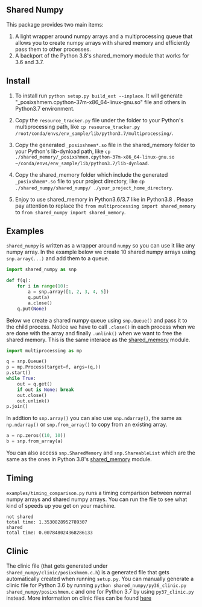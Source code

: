 Shared Numpy
---

This package provides two main items:

1. A light wrapper around numpy arrays and a multiprocessing queue that allows you to
   create numpy arrays with shared memory and efficiently pass them to other processes.
2. A backport of the Python 3.8's shared\_memory module that works for 3.6 and 3.7.


Install
---

1. To install run `python setup.py build_ext --inplace`. It will generate 
   "_posixshmem.cpython-37m-x86_64-linux-gnu.so" file and others in Python3.7 environment.

2. Copy the `resource_tracker.py` file under the folder to your Python's multiprocessing path,
   like `cp resource_tracker.py /root/conda/envs/env_sample/lib/python3.7/multiprocessing/`.

3. Copy the generated `_posixshmem*.so` file in the shared\_memory folder to your Python's lib-dynload path, 
   like `cp ./shared_memory/_posixshmem.cpython-37m-x86_64-linux-gnu.so ~/conda/envs/env_sample/lib/python3.7/lib-dynload`.

4. Copy the shared\_memory folder which include the generated `_posixshmem*.so` file to your project directory,
   like `cp ./shared_numpy/shared_numpy/ ./your_project_home_directory`.

5. Enjoy to use shared\_memory in Python3.6/3.7 like in Python3.8 . Please pay attention to replace the 
   `from multiprocessing import shared_memory` to `from shared_numpy import shared_memory`.

Examples
---

`shared_numpy` is written as a wrapper around `numpy` so you can use it like any numpy
array. In the example below we create 10 shared numpy arrays using `snp.array(...)` and
add them to a queue. 


```python
import shared_numpy as snp

def f(q):
    for i in range(10):
        a = snp.array([1, 2, 3, 4, 5])
        q.put(a)
        a.close()
    q.put(None)
```

Below we create a shared numpy queue using `snp.Queue()` and pass it to the child
process. Notice we have to call `.close()` in each process when we are done with the
array and finally `.unlink()` when we want to free the shared memory. This is the same
interace as the [shared\_memory](https://docs.python.org/3/library/multiprocessing.shared_memory.html)
module.

```python
import multiprocessing as mp

q = snp.Queue()
p = mp.Process(target=f, args=(q,))
p.start()
while True:
    out = q.get()
    if out is None: break
    out.close()
    out.unlink()
p.join()
```

In addtion to `snp.array()` you can also use `snp.ndarray()`, the same as `np.ndarray()`
or `snp.from_array()` to copy from an existing array.

```python
a = np.zeros((10, 10))
b = snp.from_array(a)
```

You can also access `snp.SharedMemory` and `snp.ShareableList` which are the same as the
ones in Python 3.8's [shared\_memory](https://docs.python.org/3/library/multiprocessing.shared_memory.html)
module.

Timing
---

`examples/timing_comparison.py` runs a timing comparison between normal numpy arrays and
shared numpy arrays. You can run the file to see what kind of speeds up you get on your
machine.
```
not shared
total time: 1.3530828952789307
shared
total time: 0.007848024368286133
```

Clinic
---

The clinic file (that gets generated under `shared_numpy/clinic/posixshmem.c.h`) is a
generated file that gets automatically created when running `setup.py`. You can manually
generate a clinic file for Python 3.6 by running
`python shared_numpy/py36_clinic.py shared_numpy/posixshmem.c`
and one for Python 3.7 by using `py37_clinic.py` instead. More information on clinic
files can be found [here](https://docs.python.org/3/howto/clinic.html)

